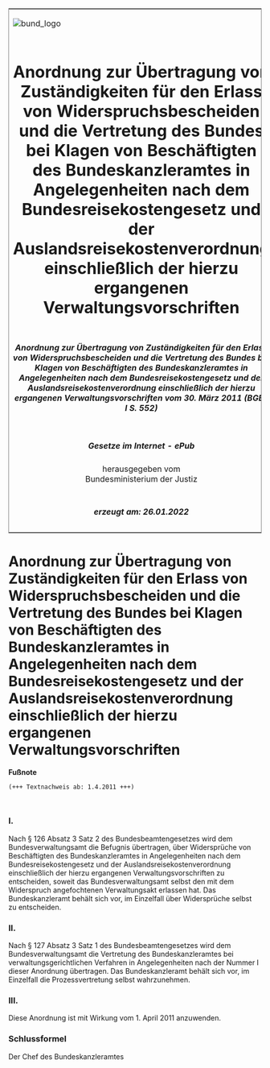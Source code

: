 <span id="DECKBLATT.html"></span>

<table border="0" frame="border" width="100%">

<tr valign="top">

<td align="left">

![bund\_logo](BfJ_2021_Web_de_de.gif)

</td>

<td align="right">

 

</td>

</tr>

<tr align="center" valign="middle">

<td colspan="2">

# Anordnung zur Übertragung von Zuständigkeiten für den Erlass von Widerspruchsbescheiden und die Vertretung des Bundes bei Klagen von Beschäftigten des Bundeskanzleramtes in Angelegenheiten nach dem Bundesreisekostengesetz und der Auslandsreisekostenverordnung einschließlich der hierzu ergangenen Verwaltungsvorschriften

</td>

</tr>

<tr align="center" valign="middle">

<td colspan="2">

##### Anordnung zur Übertragung von Zuständigkeiten für den Erlass von Widerspruchsbescheiden und die Vertretung des Bundes bei Klagen von Beschäftigten des Bundeskanzleramtes in Angelegenheiten nach dem Bundesreisekostengesetz und der Auslandsreisekostenverordnung einschließlich der hierzu ergangenen Verwaltungsvorschriften vom 30. März 2011 (BGBl. I S. 552)

</td>

</tr>

<tr align="center" valign="middle">

<td colspan="2">

  
  

##### Gesetze im Internet - ePub  
  
herausgegeben vom  
Bundesministerium der Justiz

</td>

</tr>

<tr align="center" valign="bottom">

<td colspan="2">

  
  

##### erzeugt am: 26.01.2022

</td>

</tr>

</table>

<span id="BJNR055200011.html"></span>

# Anordnung zur Übertragung von Zuständigkeiten für den Erlass von Widerspruchsbescheiden und die Vertretung des Bundes bei Klagen von Beschäftigten des Bundeskanzleramtes in Angelegenheiten nach dem Bundesreisekostengesetz und der Auslandsreisekostenverordnung einschließlich der hierzu ergangenen Verwaltungsvorschriften

<div>

  
**Fußnote**

<div class="jnhtml">

<div>

<div class="jurAbsatz">

  

``` 
(+++ Textnachweis ab: 1.4.2011 +++)

 
```

</div>

</div>

</div>

</div>

<span id="BJNR055200011BJNE000100000.html"></span>

### I.  

<div>

<div class="jnhtml">

<div>

<div class="jurAbsatz">

Nach § 126 Absatz 3 Satz 2 des Bundesbeamtengesetzes wird dem
Bundesverwaltungsamt die Befugnis übertragen, über Widersprüche von
Beschäftigten des Bundeskanzleramtes in Angelegenheiten nach dem
Bundesreisekostengesetz und der Auslandsreisekostenverordnung
einschließlich der hierzu ergangenen Verwaltungsvorschriften zu
entscheiden, soweit das Bundesverwaltungsamt selbst den mit dem
Widerspruch angefochtenen Verwaltungsakt erlassen hat. Das
Bundeskanzleramt behält sich vor, im Einzelfall über Widersprüche selbst
zu entscheiden.

</div>

</div>

</div>

</div>

<span id="BJNR055200011BJNE000200000.html"></span>

### II.  

<div>

<div class="jnhtml">

<div>

<div class="jurAbsatz">

Nach § 127 Absatz 3 Satz 1 des Bundesbeamtengesetzes wird dem
Bundesverwaltungsamt die Vertretung des Bundeskanzleramtes bei
verwaltungsgerichtlichen Verfahren in Angelegenheiten nach der Nummer I
dieser Anordnung übertragen. Das Bundeskanzleramt behält sich vor, im
Einzelfall die Prozessvertretung selbst wahrzunehmen.

</div>

</div>

</div>

</div>

<span id="BJNR055200011BJNE000300000.html"></span>

### III.  

<div>

<div class="jnhtml">

<div>

<div class="jurAbsatz">

Diese Anordnung ist mit Wirkung vom 1. April 2011 anzuwenden.

</div>

</div>

</div>

</div>

<span id="BJNR055200011BJNE000400000.html"></span>

### Schlussformel  

<div>

<div class="jnhtml">

<div>

<div class="jurAbsatz">

<span class="SP">Der Chef des Bundeskanzleramtes</span>

</div>

</div>

</div>

</div>
